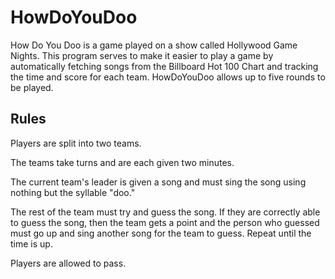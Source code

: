 HowDoYouDoo
============
How Do You Doo is a game played on a show called Hollywood Game Nights. This program serves to make it easier to play a game by automatically fetching songs from the Billboard Hot 100 Chart and tracking the time and score for each team. HowDoYouDoo allows up to five rounds to be played.

Rules
-----
Players are split into two teams. 

The teams take turns and are each given two minutes.

The current team's leader is given a song and must sing the song using nothing but the syllable "doo." 

The rest of the team must try and guess the song. If they are correctly able to guess the song, then the team gets a point and the person who guessed must go up and sing another song for the team to guess. Repeat until the time is up.

Players are allowed to pass.
